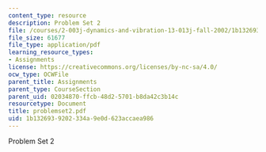 ```yaml
---
content_type: resource
description: Problem Set 2
file: /courses/2-003j-dynamics-and-vibration-13-013j-fall-2002/1b1326939202334a9e0d623accaea986_problemset2.pdf
file_size: 61677
file_type: application/pdf
learning_resource_types:
- Assignments
license: https://creativecommons.org/licenses/by-nc-sa/4.0/
ocw_type: OCWFile
parent_title: Assignments
parent_type: CourseSection
parent_uid: 02034870-ffcb-48d2-5701-b8da42c3b14c
resourcetype: Document
title: problemset2.pdf
uid: 1b132693-9202-334a-9e0d-623accaea986
---
```

Problem Set 2